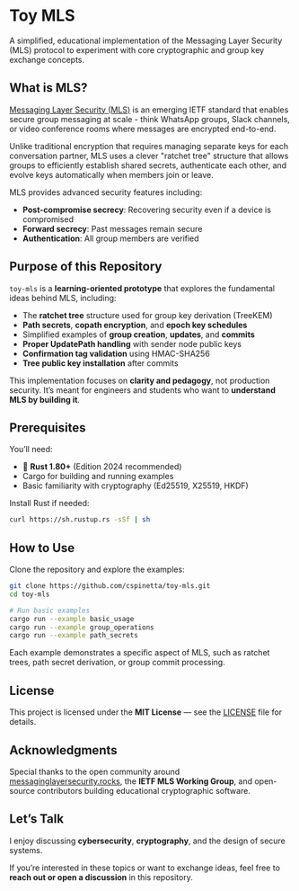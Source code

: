# Toy MLS

A simplified, educational implementation of the Messaging Layer Security (MLS) protocol to experiment with core cryptographic and group key exchange concepts.

## What is MLS?

[Messaging Layer Security (MLS)](https://messaginglayersecurity.rocks/) is an emerging IETF standard that enables secure group messaging at scale - think WhatsApp groups, Slack channels, or video conference rooms where messages are encrypted end-to-end.

Unlike traditional encryption that requires managing separate keys for each conversation partner, MLS uses a clever "ratchet tree" structure that allows groups to efficiently establish shared secrets, authenticate each other, and evolve keys automatically when members join or leave.

MLS provides advanced security features including:
- **Post-compromise secrecy**: Recovering security even if a device is compromised
- **Forward secrecy**: Past messages remain secure
- **Authentication**: All group members are verified

## Purpose of this Repository

`toy-mls` is a **learning-oriented prototype** that explores the fundamental ideas behind MLS, including:

* The **ratchet tree** structure used for group key derivation (TreeKEM)
* **Path secrets**, **copath encryption**, and **epoch key schedules**
* Simplified examples of **group creation**, **updates**, and **commits**
* **Proper UpdatePath handling** with sender node public keys
* **Confirmation tag validation** using HMAC-SHA256
* **Tree public key installation** after commits

This implementation focuses on **clarity and pedagogy**, not production security.
It’s meant for engineers and students who want to **understand MLS by building it**.

## Prerequisites

You’ll need:

* 🦀 **Rust 1.80+** (Edition 2024 recommended)
* Cargo for building and running examples
* Basic familiarity with cryptography (Ed25519, X25519, HKDF)

Install Rust if needed:

```bash
curl https://sh.rustup.rs -sSf | sh
```

## How to Use

Clone the repository and explore the examples:

```bash
git clone https://github.com/cspinetta/toy-mls.git
cd toy-mls

# Run basic examples
cargo run --example basic_usage
cargo run --example group_operations
cargo run --example path_secrets
```

Each example demonstrates a specific aspect of MLS, such as ratchet trees, path secret derivation, or group commit processing.

## License

This project is licensed under the **MIT License** — see the [LICENSE](LICENSE) file for details.

## Acknowledgments

Special thanks to the open community around [messaginglayersecurity.rocks](https://messaginglayersecurity.rocks/), the **IETF MLS Working Group**, and open-source contributors building educational cryptographic software.

## Let’s Talk

I enjoy discussing **cybersecurity**, **cryptography**, and the design of secure systems.

If you’re interested in these topics or want to exchange ideas, feel free to **reach out or open a discussion** in this repository.
